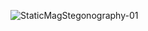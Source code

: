 ![StaticMagStegonography-01](https://user-images.githubusercontent.com/52022661/234993695-6e37c0aa-1f4d-4ac9-a638-7257417600c4.png)
